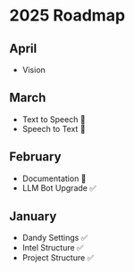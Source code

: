 # 2025 Roadmap

## April

- Vision

## March

- Text to Speech 📖
- Speech to Text 📖

## February

- Documentation 🚧 
- LLM Bot Upgrade ✅

## January

- Dandy Settings ✅
- Intel Structure ✅
- Project Structure ✅
